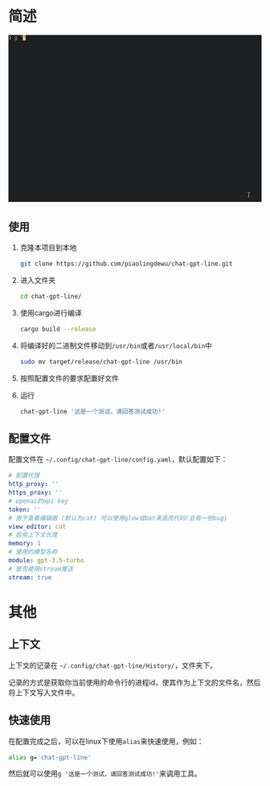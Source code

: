 # 简述
![img.png](img.png)
## 使用

1. 克隆本项目到本地
    ```bash
   git clone https://github.com/piaolingdewu/chat-gpt-line.git
    ```

2. 进入文件夹
    ```bash
    cd chat-gpt-line/
    ```

3. 使用cargo进行编译
    ```bash
    cargo build --release
    ```
4. 将编译好的二进制文件移动到`/usr/bin`或者`/usr/local/bin`中
    ```bash
    sudo mv target/release/chat-gpt-line /usr/bin
    ```
5. 按照配置文件的要求配置好文件

 
6. 运行
    ```bash
    chat-gpt-line '这是一个测试，请回答测试成功!'
    ```



## 配置文件

配置文件在 `~/.config/chat-gpt-line/config.yaml`，默认配置如下：
```yaml
# 配置代理
http_proxy: ''
https_proxy: ''
# openai的api key
token: ''
# 用于查看编辑器 (默认为cat) 可以使用glow或bat来高亮代码(会有一些bug)
view_editor: cat
# 启用上下文长度
memory: 1
# 使用的模型名称
module: gpt-3.5-turbo
# 是否使用stream推送
stream: true
```

# 其他
## 上下文
上下文的记录在 `~/.config/chat-gpt-line/History/`，文件夹下。

记录的方式是获取你当前使用的命令行的进程id，使其作为上下文的文件名，然后将上下文写入文件中。

## 快速使用
在配置完成之后，可以在linux下使用`alias`来快速使用，例如：
```bash
alias g='chat-gpt-line'
```
然后就可以使用`g '这是一个测试，请回答测试成功!'`来调用工具。
